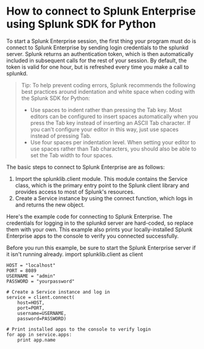 # How to connect to Splunk Enterprise using Splunk SDK for Python

To start a Splunk Enterprise session, the first thing your program must do is connect to Splunk Enterprise by sending login credentials to the splunkd server. Splunk returns an authentication token, which is then automatically included in subsequent calls for the rest of your session. By default, the token is valid for one hour, but is refreshed every time you make a call to splunkd.

> Tip: To help prevent coding errors, Splunk recommends the following best practices around indentation and white space when coding with the Splunk SDK for Python:
> - Use spaces to indent rather than pressing the Tab key. Most editors can be configured to insert spaces automatically when you press the Tab key instead of inserting an ASCII Tab character. If you can't configure your editor in this way, just use spaces instead of pressing Tab.
> - Use four spaces per indentation level. When setting your editor to use spaces rather than Tab characters, you should also be able to set the Tab width to four spaces.

The basic steps to connect to Splunk Enterprise are as follows:

1. Import the splunklib.client module. This module contains the Service class, which is the primary entry point to the Splunk client library and provides access to most of Splunk's resources.
2. Create a Service instance by using the connect function, which logs in and returns the new object.

Here's the example code for connecting to Splunk Enterprise. The credentials for logging in to the splunkd server are hard-coded, so replace them with your own. This example also prints your locally-installed Splunk Enterprise apps to the console to verify you connected successfully.

Before you run this example, be sure to start the Splunk Enterprise server if it isn't running already.
import splunklib.client as client

```properties
HOST = "localhost"
PORT = 8089
USERNAME = "admin"
PASSWORD = "yourpassword"

# Create a Service instance and log in
service = client.connect(
    host=HOST,
    port=PORT,
    username=USERNAME,
    password=PASSWORD)

# Print installed apps to the console to verify login
for app in service.apps:
    print app.name
```